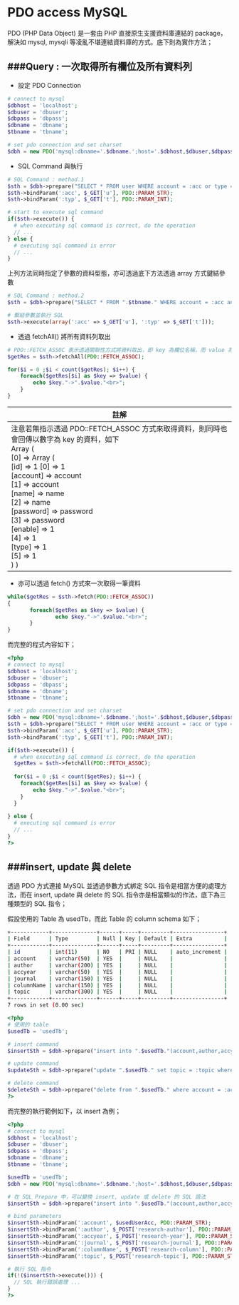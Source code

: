 # PDO access MySQL

<script type="text/javascript" src="gitbook/app.js"></script>
<script type="text/javascript" src="js/general.js"></script>

PDO (PHP Data Object) 是一套由 PHP 直接原生支援資料庫連結的 package，解決如 mysql, mysqli 等凌亂不堪連結資料庫的方式。底下則為實作方法；

###Query : 一次取得所有欄位及所有資料列
---
* 設定 PDO Connection

```Php
# connect to mysql
$dbhost = 'localhost';
$dbuser = 'dbuser';
$dbpass = 'dbpass';
$dbname = 'dbname';
$tbname = 'tbname';

# set pdo connection and set charset
$dbh = new PDO('mysql:dbname='.$dbname.';host='.$dbhost,$dbuser,$dbpass,array(PDO::MYSQL_ATTR_INIT_COMMAND => 'SET NAMES \'UTF8\''));
```

* SQL Command 與執行

```Php
# SQL Command : method.1
$sth = $dbh->prepare("SELECT * FROM user WHERE account = :acc or type = :typ ;");
$sth->bindParam(':acc', $_GET['u'], PDO::PARAM_STR);
$sth->bindParam(':typ', $_GET['t'], PDO::PARAM_INT);

# start to execute sql command
if($sth->execute()) {
  # when executing sql command is correct, do the operation
  // ...
} else {
  # executing sql command is error
  // ...
}
```

上列方法同時指定了參數的資料型態，亦可透過底下方法透過 array 方式鍵結參數

```Php
# SQL Command : method.2
$sth = $dbh->prepare("SELECT * FROM ".$tbname." WHERE account = :acc and type = :typ;");

# 繫結參數並執行 SQL
$sth->execute(array(':acc' => $_GET['u'], ':typ' => $_GET['t']));
```

* 透過 fetchAll() 將所有資料列取出

```Php
# PDO::FETCH_ASSOC 表示透過關聯性方式將資料取出，即 key 為欄位名稱，而 value 為該欄位的值
$getRes = $sth->fetchAll(PDO::FETCH_ASSOC);

for($i = 0 ;$i < count($getRes); $i++) {
	foreach($getRes[$i] as $key => $value) {
		echo $key."->".$value."<br>";
	}
}
```

| 註解 |
| -- |
| 注意若無指示透過 PDO::FETCH_ASSOC 方式來取得資料，則同時也會回傳以數字為 key 的資料，如下<br> Array (<br> [0] => Array ( <br>[id] => 1 [0] => 1 <br>[account] => account <br>[1] => account <br>[name] => name <br>[2] => name <br>[password] => password <br>[3] => password <br>[enable] => 1 <br>[4] => 1 <br>[type] => 1 <br>[5] => 1 <br>) ) |

* 亦可以透過 fetch() 方式來一次取得一筆資料

```Php
while($getRes = $sth->fetch(PDO::FETCH_ASSOC))
{
       foreach($getRes as $key => $value) {
               echo $key."->".$value."<br>";
       }  
}
```

而完整的程式內容如下；

```Php
<?php
# connect to mysql
$dbhost = 'localhost';
$dbuser = 'dbuser';
$dbpass = 'dbpass';
$dbname = 'dbname';
$tbname = 'tbname';

# set pdo connection and set charset
$dbh = new PDO('mysql:dbname='.$dbname.';host='.$dbhost,$dbuser,$dbpass,array(PDO::MYSQL_ATTR_INIT_COMMAND => 'SET NAMES \'UTF8\''));
$sth = $dbh->prepare("SELECT * FROM user WHERE account = :acc or type = :typ ;");
$sth->bindParam(':acc', $_GET['u'], PDO::PARAM_STR);
$sth->bindParam(':typ', $_GET['t'], PDO::PARAM_INT);

if($sth->execute()) {
  # when executing sql command is correct, do the operation
  $getRes = $sth->fetchAll(PDO::FETCH_ASSOC);
  
  for($i = 0 ;$i < count($getRes); $i++) {
    foreach($getRes[$i] as $key => $value) {
        echo $key."->".$value."<br>";
    }
  }
  
} else {
  # executing sql command is error
  // ...
}
?>
```

###insert, update 與 delete
---

透過 PDO 方式連接 MySQL 並透過參數方式綁定 SQL 指令是相當方便的處理方法，而在 insert, update 與 delete 的 SQL 指令亦是相當類似的作法，底下為三種類型的 SQL 指令；

假設使用的 Table 為 usedTb，而此 Table 的 column schema 如下；

```Bash
+------------+--------------+------+-----+---------+----------------+
| Field      | Type         | Null | Key | Default | Extra          |
+------------+--------------+------+-----+---------+----------------+
| id         | int(11)      | NO   | PRI | NULL    | auto_increment |
| account    | varchar(50)  | YES  |     | NULL    |                |
| author     | varchar(200) | YES  |     | NULL    |                |
| accyear    | varchar(50)  | YES  |     | NULL    |                |
| journal    | varchar(150) | YES  |     | NULL    |                |
| columnName | varchar(150) | YES  |     | NULL    |                |
| topic      | varchar(300) | YES  |     | NULL    |                |
+------------+--------------+------+-----+---------+----------------+
7 rows in set (0.00 sec)
```

```Php
<?php
# 使用的 table
$usedTb = 'usedTb';

# insert command
$insertSth = $dbh->prepare("insert into ".$usedTb."(account,author,accyear,journal,columnName,topic) values(:account,:author,:accyear,:journal,:columnName,:topic);");

# update command
$updateSth = $dbh->prepare("update ".$usedTb." set topic = :topic where account = :acc and journal = :jal");

# delete command
$deleteSth = $dbh->prepare("delete from ".$usedTb." where account = :acc;");
?>
```

而完整的執行範例如下，以 insert 為例；

```Php
<?php
# connect to mysql
$dbhost = 'localhost';
$dbuser = 'dbuser';
$dbpass = 'dbpass';
$dbname = 'dbname';
$tbname = 'tbname';

$usedTb = 'usedTb';
$dbh = new PDO('mysql:dbname='.$dbname.';host='.$dbhost,$dbuser,$dbpass,array(PDO::MYSQL_ATTR_INIT_COMMAND => 'SET NAMES \'UTF8\''));

# 在 SQL Prepare 中，可以變換 insert, update 或 delete 的 SQL 語法
$insertSth = $dbh->prepare("insert into ".$usedTb."(account,author,accyear,journal,columnName,topic) values(:account,:author,:accyear,:journal,:columnName,:topic);");

# bind parameters
$insertSth->bindParam(':account', $usedUserAcc, PDO::PARAM_STR);
$insertSth->bindParam(':author', $_POST['research-author'], PDO::PARAM_STR);
$insertSth->bindParam(':accyear', $_POST['research-year'], PDO::PARAM_STR);
$insertSth->bindParam(':journal', $_POST['research-journal'], PDO::PARAM_STR);
$insertSth->bindParam(':columnName', $_POST['research-column'], PDO::PARAM_STR);
$insertSth->bindParam(':topic', $_POST['research-topic'], PDO::PARAM_STR);

# 執行 SQL 指令
if(!($insertSth->execute())) {
  // SQL 執行錯誤處理 ...
}
?>
```






